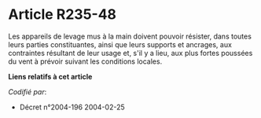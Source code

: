 # Article R235-48

Les appareils de levage mus à la main doivent pouvoir résister, dans toutes leurs parties constituantes, ainsi que leurs
supports et ancrages, aux contraintes résultant de leur usage et, s'il y a lieu, aux plus fortes poussées du vent à prévoir
suivant les conditions locales.

**Liens relatifs à cet article**

_Codifié par_:

  - Décret n°2004-196 2004-02-25
